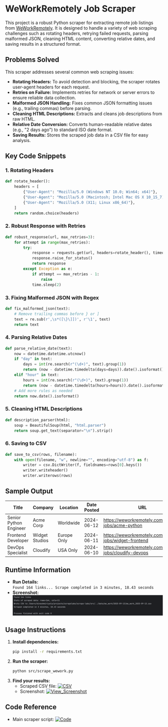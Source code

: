 # WeWorkRemotely Job Scraper

This project is a robust Python scraper for extracting remote job listings from [WeWorkRemotely](https://weworkremotely.com/). It is designed to handle a variety of web scraping challenges such as rotating headers, retrying failed requests, parsing malformed JSON, cleaning HTML content, converting relative dates, and saving results in a structured format.

## Problems Solved

This scraper addresses several common web scraping issues:

- **Rotating Headers:** To avoid detection and blocking, the scraper rotates user-agent headers for each request.
- **Retries on Failure:** Implements retries for network or server errors to ensure reliable data collection.
- **Malformed JSON Handling:** Fixes common JSON formatting issues (e.g., trailing commas) before parsing.
- **Cleaning HTML Descriptions:** Extracts and cleans job descriptions from raw HTML.
- **Relative Date Conversion:** Converts human-readable relative dates (e.g., "2 days ago") to standard ISO date format.
- **Saving Results:** Stores the scraped job data in a CSV file for easy analysis.

## Key Code Snippets

### 1. Rotating Headers
```python
def rotate_header():
    headers = [
        {"User-Agent": "Mozilla/5.0 (Windows NT 10.0; Win64; x64)"},
        {"User-Agent": "Mozilla/5.0 (Macintosh; Intel Mac OS X 10_15_7)"},
        {"User-Agent": "Mozilla/5.0 (X11; Linux x86_64)"},
    ]
    return random.choice(headers)
```

### 2. Robust Response with Retries
```python
def robust_response(url, max_retries=3):
    for attempt in range(max_retries):
        try:
            response = requests.get(url, headers=rotate_header(), timeout=10)
            response.raise_for_status()
            return response
        except Exception as e:
            if attempt == max_retries - 1:
                raise
            time.sleep(2)
```

### 3. Fixing Malformed JSON with Regex
```python
def fix_malformed_json(text):
    # Remove trailing commas before } or ]
    text = re.sub(r',\s*([\}\]])', r'\1', text)
    return text
```

### 4. Parsing Relative Dates
```python
def parse_relative_date(text):
    now = datetime.datetime.utcnow()
    if "day" in text:
        days = int(re.search(r"(\d+)", text).group(1))
        return (now - datetime.timedelta(days=days)).date().isoformat()
    elif "hour" in text:
        hours = int(re.search(r"(\d+)", text).group(1))
        return (now - datetime.timedelta(hours=hours)).date().isoformat()
    # Add more rules as needed
    return now.date().isoformat()
```

### 5. Cleaning HTML Descriptions
```python
def description_parser(html):
    soup = BeautifulSoup(html, "html.parser")
    return soup.get_text(separator="\n").strip()
```

### 6. Saving to CSV
```python
def save_to_csv(rows, filename):
    with open(filename, "w", newline="", encoding="utf-8") as f:
        writer = csv.DictWriter(f, fieldnames=rows[0].keys())
        writer.writeheader()
        writer.writerows(rows)
```

## Sample Output

| Title                   | Company          | Location        | Date Posted | URL                                                |
|-------------------------|------------------|-----------------|-------------|----------------------------------------------------|
| Senior Python Engineer  | Acme Corp        | Worldwide       | 2024-06-12  | https://weworkremotely.com/remote-jobs/acme-python |
| Frontend Developer      | Widget Studios   | Europe Only     | 2024-06-11  | https://weworkremotely.com/remote-jobs/widget-frontend |
| DevOps Specialist       | Cloudify         | USA Only        | 2024-06-10  | https://weworkremotely.com/remote-jobs/cloudify-devops |

## Runtime Information

- **Run Details:**  
  `Found 164 links... Scrape completed in 3 minutes, 18.43 seconds`
- **Screenshot:**  
  ![Scrape Output Screenshot](data/we_work/2025-09-13/output.png)

## Usage Instructions

1. **Install dependencies:**
    ```bash
    pip install -r requirements.txt
    ```
2. **Run the scraper:**
    ```bash
    python src/scrape_wework.py
    ```
3. **Find your results:**
    - Scraped CSV file: [![CSV](https://img.shields.io/badge/View_CSV-green?style=for-the-badge&logo=csv)](https://github.com/dineshmiriyala/scrape-labs/blob/main/We_Work_Remotely/data/we_work/2025-09-13/we_work_2025-09-13.csv)
    - Screenshot: [![View_Screenshot](https://img.shields.io/badge/View_Screenshot-blue?style=for-the-badge)](https://github.com/dineshmiriyala/scrape-labs/blob/main/We_Work_Remotely/data/we_work/2025-09-13/output.png)

## Code Reference

- Main scraper script: [![Code](https://img.shields.io/badge/View_Code-blue?style=for-the-badge&logo=github)](https://github.com/dineshmiriyala/scrape-labs/blob/main/src/scrape_wework.py)